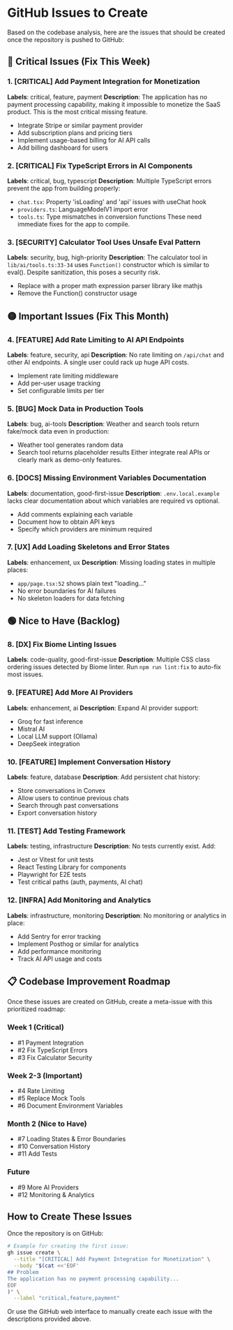 # GitHub Issues to Create

Based on the codebase analysis, here are the issues that should be created once the repository is pushed to GitHub:

## 🔴 Critical Issues (Fix This Week)

### 1. [CRITICAL] Add Payment Integration for Monetization
**Labels**: critical, feature, payment
**Description**: 
The application has no payment processing capability, making it impossible to monetize the SaaS product. This is the most critical missing feature.
- Integrate Stripe or similar payment provider
- Add subscription plans and pricing tiers
- Implement usage-based billing for AI API calls
- Add billing dashboard for users

### 2. [CRITICAL] Fix TypeScript Errors in AI Components
**Labels**: critical, bug, typescript
**Description**:
Multiple TypeScript errors prevent the app from building properly:
- `chat.tsx`: Property 'isLoading' and 'api' issues with useChat hook
- `providers.ts`: LanguageModelV1 import error
- `tools.ts`: Type mismatches in conversion functions
These need immediate fixes for the app to compile.

### 3. [SECURITY] Calculator Tool Uses Unsafe Eval Pattern
**Labels**: security, bug, high-priority
**Description**:
The calculator tool in `lib/ai/tools.ts:33-34` uses `Function()` constructor which is similar to eval(). Despite sanitization, this poses a security risk.
- Replace with a proper math expression parser library like mathjs
- Remove the Function() constructor usage

## 🟡 Important Issues (Fix This Month)

### 4. [FEATURE] Add Rate Limiting to AI API Endpoints
**Labels**: feature, security, api
**Description**:
No rate limiting on `/api/chat` and other AI endpoints. A single user could rack up huge API costs.
- Implement rate limiting middleware
- Add per-user usage tracking
- Set configurable limits per tier

### 5. [BUG] Mock Data in Production Tools
**Labels**: bug, ai-tools
**Description**:
Weather and search tools return fake/mock data even in production:
- Weather tool generates random data
- Search tool returns placeholder results
Either integrate real APIs or clearly mark as demo-only features.

### 6. [DOCS] Missing Environment Variables Documentation
**Labels**: documentation, good-first-issue
**Description**:
`.env.local.example` lacks clear documentation about which variables are required vs optional.
- Add comments explaining each variable
- Document how to obtain API keys
- Specify which providers are minimum required

### 7. [UX] Add Loading Skeletons and Error States
**Labels**: enhancement, ux
**Description**:
Missing loading states in multiple places:
- `app/page.tsx:52` shows plain text "loading..."
- No error boundaries for AI failures
- No skeleton loaders for data fetching

## 🟢 Nice to Have (Backlog)

### 8. [DX] Fix Biome Linting Issues
**Labels**: code-quality, good-first-issue
**Description**:
Multiple CSS class ordering issues detected by Biome linter.
Run `npm run lint:fix` to auto-fix most issues.

### 9. [FEATURE] Add More AI Providers
**Labels**: enhancement, ai
**Description**:
Expand AI provider support:
- Groq for fast inference
- Mistral AI
- Local LLM support (Ollama)
- DeepSeek integration

### 10. [FEATURE] Implement Conversation History
**Labels**: feature, database
**Description**:
Add persistent chat history:
- Store conversations in Convex
- Allow users to continue previous chats
- Search through past conversations
- Export conversation history

### 11. [TEST] Add Testing Framework
**Labels**: testing, infrastructure
**Description**:
No tests currently exist. Add:
- Jest or Vitest for unit tests
- React Testing Library for components
- Playwright for E2E tests
- Test critical paths (auth, payments, AI chat)

### 12. [INFRA] Add Monitoring and Analytics
**Labels**: infrastructure, monitoring
**Description**:
No monitoring or analytics in place:
- Add Sentry for error tracking
- Implement Posthog or similar for analytics
- Add performance monitoring
- Track AI API usage and costs

## 📋 Codebase Improvement Roadmap

Once these issues are created on GitHub, create a meta-issue with this prioritized roadmap:

### Week 1 (Critical)
- #1 Payment Integration
- #2 Fix TypeScript Errors
- #3 Fix Calculator Security

### Week 2-3 (Important)
- #4 Rate Limiting
- #5 Replace Mock Tools
- #6 Document Environment Variables

### Month 2 (Nice to Have)
- #7 Loading States & Error Boundaries
- #10 Conversation History
- #11 Add Tests

### Future
- #9 More AI Providers
- #12 Monitoring & Analytics

## How to Create These Issues

Once the repository is on GitHub:

```bash
# Example for creating the first issue:
gh issue create \
  --title "[CRITICAL] Add Payment Integration for Monetization" \
  --body "$(cat <<'EOF'
## Problem
The application has no payment processing capability...
EOF
)" \
  --label "critical,feature,payment"
```

Or use the GitHub web interface to manually create each issue with the descriptions provided above.